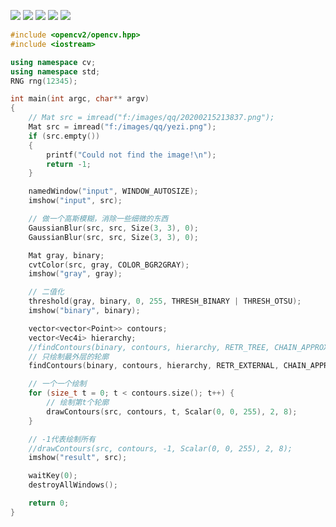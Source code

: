 ![](https://img2018.cnblogs.com/blog/1446249/202002/1446249-20200215224040887-311483422.png)
![](https://img2018.cnblogs.com/blog/1446249/202002/1446249-20200215224142953-50200950.png)
![](https://img2018.cnblogs.com/blog/1446249/202002/1446249-20200215224307167-424313047.png)
![](https://img2018.cnblogs.com/blog/1446249/202002/1446249-20200215224439970-122537384.png)
![](https://img2018.cnblogs.com/blog/1446249/202002/1446249-20200215224930232-749131359.png)

```c++
#include <opencv2/opencv.hpp>
#include <iostream>

using namespace cv;
using namespace std;
RNG rng(12345);

int main(int argc, char** argv)
{
    // Mat src = imread("f:/images/qq/20200215213837.png");
    Mat src = imread("f:/images/qq/yezi.png");
    if (src.empty())
    {
        printf("Could not find the image!\n");
        return -1;
    }

    namedWindow("input", WINDOW_AUTOSIZE);
    imshow("input", src);

    // 做一个高斯模糊，消除一些细微的东西
    GaussianBlur(src, src, Size(3, 3), 0);
    GaussianBlur(src, src, Size(3, 3), 0);

    Mat gray, binary;
    cvtColor(src, gray, COLOR_BGR2GRAY);
    imshow("gray", gray);

    // 二值化
    threshold(gray, binary, 0, 255, THRESH_BINARY | THRESH_OTSU);
    imshow("binary", binary);

    vector<vector<Point>> contours;
    vector<Vec4i> hierarchy;
    //findContours(binary, contours, hierarchy, RETR_TREE, CHAIN_APPROX_SIMPLE, Point());
    // 只绘制最外层的轮廓
    findContours(binary, contours, hierarchy, RETR_EXTERNAL, CHAIN_APPROX_SIMPLE, Point());

    // 一个一个绘制
    for (size_t t = 0; t < contours.size(); t++) {
        // 绘制第t个轮廓
        drawContours(src, contours, t, Scalar(0, 0, 255), 2, 8);
    }

    // -1代表绘制所有
    //drawContours(src, contours, -1, Scalar(0, 0, 255), 2, 8);
    imshow("result", src);

    waitKey(0);
    destroyAllWindows();

    return 0;
}


```